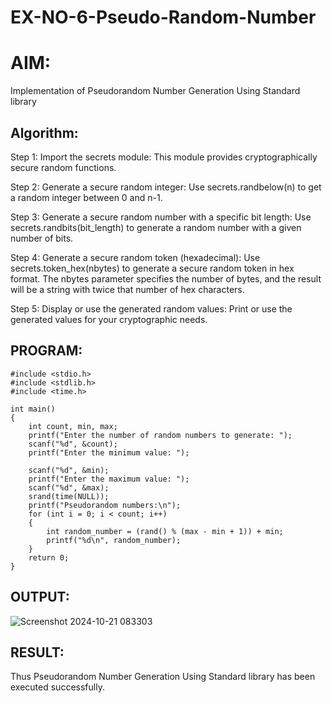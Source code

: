 # EX-NO-6-Pseudo-Random-Number

# AIM: 

Implementation of Pseudorandom Number Generation Using Standard library
## Algorithm:
Step 1: Import the secrets module: This module provides cryptographically secure random functions.

Step 2: Generate a secure random integer: Use secrets.randbelow(n) to get a random integer between 0 and n-1.

Step 3: Generate a secure random number with a specific bit length: Use secrets.randbits(bit_length) to generate a random number with a given number of bits.

Step 4: Generate a secure random token (hexadecimal): Use secrets.token_hex(nbytes) to generate a secure random token in hex format. The nbytes parameter specifies the number of bytes, and the result will be a string with twice that number of hex characters.

Step 5: Display or use the generated random values: Print or use the generated values for your cryptographic needs.

## PROGRAM:
~~~
#include <stdio.h>
#include <stdlib.h>
#include <time.h>

int main()
{
    int count, min, max;
    printf("Enter the number of random numbers to generate: ");
    scanf("%d", &count);
    printf("Enter the minimum value: ");

    scanf("%d", &min);
    printf("Enter the maximum value: ");
    scanf("%d", &max);
    srand(time(NULL));
    printf("Pseudorandom numbers:\n");
    for (int i = 0; i < count; i++)
    {
        int random_number = (rand() % (max - min + 1)) + min;
        printf("%d\n", random_number);
    }
    return 0;
}

~~~

## OUTPUT:
![Screenshot 2024-10-21 083303](https://github.com/user-attachments/assets/21496b51-8005-4097-a519-03bbc623c2d8)


## RESULT:
Thus Pseudorandom Number Generation Using Standard library has been executed successfully.

